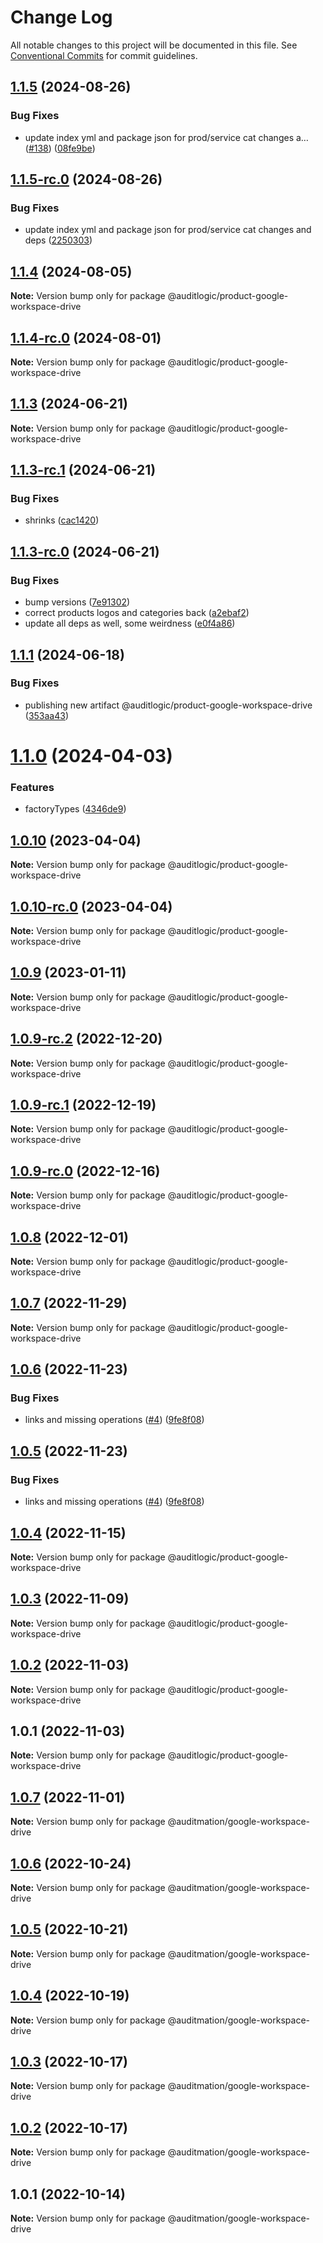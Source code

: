 # Change Log

All notable changes to this project will be documented in this file.
See [Conventional Commits](https://conventionalcommits.org) for commit guidelines.

## [1.1.5](https://github.com/auditlogic/product/compare/@auditlogic/product-google-workspace-drive@1.1.4...@auditlogic/product-google-workspace-drive@1.1.5) (2024-08-26)


### Bug Fixes

* update index yml and package json for prod/service cat changes a… ([#138](https://github.com/auditlogic/product/issues/138)) ([08fe9be](https://github.com/auditlogic/product/commit/08fe9beb1c8457462a19bc69caa02e6212d97e1a))





## [1.1.5-rc.0](https://github.com/auditlogic/product/compare/@auditlogic/product-google-workspace-drive@1.1.4...@auditlogic/product-google-workspace-drive@1.1.5-rc.0) (2024-08-26)


### Bug Fixes

* update index yml and package json for prod/service cat changes and deps ([2250303](https://github.com/auditlogic/product/commit/225030363a363608240135b7ebed386b28f01e4b))





## [1.1.4](https://github.com/auditlogic/product/compare/@auditlogic/product-google-workspace-drive@1.1.3...@auditlogic/product-google-workspace-drive@1.1.4) (2024-08-05)

**Note:** Version bump only for package @auditlogic/product-google-workspace-drive





## [1.1.4-rc.0](https://github.com/auditlogic/product/compare/@auditlogic/product-google-workspace-drive@1.1.3...@auditlogic/product-google-workspace-drive@1.1.4-rc.0) (2024-08-01)

**Note:** Version bump only for package @auditlogic/product-google-workspace-drive





## [1.1.3](https://github.com/auditlogic/product/compare/@auditlogic/product-google-workspace-drive@1.1.3-rc.1...@auditlogic/product-google-workspace-drive@1.1.3) (2024-06-21)

**Note:** Version bump only for package @auditlogic/product-google-workspace-drive





## [1.1.3-rc.1](https://github.com/auditlogic/product/compare/@auditlogic/product-google-workspace-drive@1.1.3-rc.0...@auditlogic/product-google-workspace-drive@1.1.3-rc.1) (2024-06-21)


### Bug Fixes

* shrinks ([cac1420](https://github.com/auditlogic/product/commit/cac14200fefcd8183ab69fe89a47bd3f70f563e9))





## [1.1.3-rc.0](https://github.com/auditlogic/product/compare/@auditlogic/product-google-workspace-drive@1.1.1...@auditlogic/product-google-workspace-drive@1.1.3-rc.0) (2024-06-21)


### Bug Fixes

* bump versions ([7e91302](https://github.com/auditlogic/product/commit/7e913023b8b312150ed7762c32fbbe616be71de5))
* correct products logos and categories back ([a2ebaf2](https://github.com/auditlogic/product/commit/a2ebaf2efe8e232e6ff22c774c456048771f9469))
* update all deps as well, some weirdness ([e0f4a86](https://github.com/auditlogic/product/commit/e0f4a864714e2d3de6bbf3da014d5312fe53be2f))





## [1.1.1](https://github.com/auditlogic/product/compare/@auditlogic/product-google-workspace-drive@1.1.0...@auditlogic/product-google-workspace-drive@1.1.1) (2024-06-18)


### Bug Fixes

* publishing new artifact @auditlogic/product-google-workspace-drive ([353aa43](https://github.com/auditlogic/product/commit/353aa434b254955fc26e9815f3ae964ab7b2bc91))





# [1.1.0](https://github.com/auditlogic/product/compare/@auditlogic/product-google-workspace-drive@1.0.10...@auditlogic/product-google-workspace-drive@1.1.0) (2024-04-03)


### Features

* factoryTypes ([4346de9](https://github.com/auditlogic/product/commit/4346de92693aee892fccf725338ffc7b80ab182b))





## [1.0.10](https://github.com/auditlogic/product/compare/@auditlogic/product-google-workspace-drive@1.0.9...@auditlogic/product-google-workspace-drive@1.0.10) (2023-04-04)

**Note:** Version bump only for package @auditlogic/product-google-workspace-drive





## [1.0.10-rc.0](https://github.com/auditlogic/product/compare/@auditlogic/product-google-workspace-drive@1.0.9...@auditlogic/product-google-workspace-drive@1.0.10-rc.0) (2023-04-04)

**Note:** Version bump only for package @auditlogic/product-google-workspace-drive





## [1.0.9](https://github.com/auditlogic/product/compare/@auditlogic/product-google-workspace-drive@1.0.9-rc.2...@auditlogic/product-google-workspace-drive@1.0.9) (2023-01-11)

**Note:** Version bump only for package @auditlogic/product-google-workspace-drive





## [1.0.9-rc.2](https://github.com/auditlogic/product/compare/@auditlogic/product-google-workspace-drive@1.0.8...@auditlogic/product-google-workspace-drive@1.0.9-rc.2) (2022-12-20)

**Note:** Version bump only for package @auditlogic/product-google-workspace-drive





## [1.0.9-rc.1](https://github.com/auditlogic/product/compare/@auditlogic/product-google-workspace-drive@1.0.8...@auditlogic/product-google-workspace-drive@1.0.9-rc.1) (2022-12-19)

**Note:** Version bump only for package @auditlogic/product-google-workspace-drive





## [1.0.9-rc.0](https://github.com/auditlogic/product/compare/@auditlogic/product-google-workspace-drive@1.0.8...@auditlogic/product-google-workspace-drive@1.0.9-rc.0) (2022-12-16)

**Note:** Version bump only for package @auditlogic/product-google-workspace-drive





## [1.0.8](https://github.com/auditlogic/product/compare/@auditlogic/product-google-workspace-drive@1.0.7...@auditlogic/product-google-workspace-drive@1.0.8) (2022-12-01)

**Note:** Version bump only for package @auditlogic/product-google-workspace-drive





## [1.0.7](https://github.com/auditlogic/product/compare/@auditlogic/product-google-workspace-drive@1.0.6...@auditlogic/product-google-workspace-drive@1.0.7) (2022-11-29)

**Note:** Version bump only for package @auditlogic/product-google-workspace-drive





## [1.0.6](https://github.com/auditlogic/product/compare/@auditlogic/product-google-workspace-drive@1.0.4...@auditlogic/product-google-workspace-drive@1.0.6) (2022-11-23)


### Bug Fixes

* links and missing operations ([#4](https://github.com/auditlogic/product/issues/4)) ([9fe8f08](https://github.com/auditlogic/product/commit/9fe8f08fe7c57fdb79f991ac35bd6ac2e7dcad38))





## [1.0.5](https://github.com/auditlogic/product/compare/@auditlogic/product-google-workspace-drive@1.0.4...@auditlogic/product-google-workspace-drive@1.0.5) (2022-11-23)


### Bug Fixes

* links and missing operations ([#4](https://github.com/auditlogic/product/issues/4)) ([9fe8f08](https://github.com/auditlogic/product/commit/9fe8f08fe7c57fdb79f991ac35bd6ac2e7dcad38))





## [1.0.4](https://github.com/auditlogic/product/compare/@auditlogic/product-google-workspace-drive@1.0.3...@auditlogic/product-google-workspace-drive@1.0.4) (2022-11-15)

**Note:** Version bump only for package @auditlogic/product-google-workspace-drive





## [1.0.3](https://github.com/auditlogic/product/compare/@auditlogic/product-google-workspace-drive@1.0.2...@auditlogic/product-google-workspace-drive@1.0.3) (2022-11-09)

**Note:** Version bump only for package @auditlogic/product-google-workspace-drive





## [1.0.2](https://github.com/auditlogic/product/compare/@auditlogic/product-google-workspace-drive@1.0.1...@auditlogic/product-google-workspace-drive@1.0.2) (2022-11-03)

**Note:** Version bump only for package @auditlogic/product-google-workspace-drive





## 1.0.1 (2022-11-03)

**Note:** Version bump only for package @auditlogic/product-google-workspace-drive





## [1.0.7](https://github.com/auditmation/store-content/compare/@auditmation/google-workspace-drive@1.0.6...@auditmation/google-workspace-drive@1.0.7) (2022-11-01)

**Note:** Version bump only for package @auditmation/google-workspace-drive





## [1.0.6](https://github.com/auditmation/store-content/compare/@auditmation/google-workspace-drive@1.0.5...@auditmation/google-workspace-drive@1.0.6) (2022-10-24)

**Note:** Version bump only for package @auditmation/google-workspace-drive





## [1.0.5](https://github.com/auditmation/store-content/compare/@auditmation/google-workspace-drive@1.0.4...@auditmation/google-workspace-drive@1.0.5) (2022-10-21)

**Note:** Version bump only for package @auditmation/google-workspace-drive





## [1.0.4](https://github.com/auditmation/store-content/compare/@auditmation/google-workspace-drive@1.0.3...@auditmation/google-workspace-drive@1.0.4) (2022-10-19)

**Note:** Version bump only for package @auditmation/google-workspace-drive





## [1.0.3](https://github.com/auditmation/store-content/compare/@auditmation/google-workspace-drive@1.0.2...@auditmation/google-workspace-drive@1.0.3) (2022-10-17)

**Note:** Version bump only for package @auditmation/google-workspace-drive





## [1.0.2](https://github.com/auditmation/store-content/compare/@auditmation/google-workspace-drive@1.0.1...@auditmation/google-workspace-drive@1.0.2) (2022-10-17)

**Note:** Version bump only for package @auditmation/google-workspace-drive





## 1.0.1 (2022-10-14)

**Note:** Version bump only for package @auditmation/google-workspace-drive
